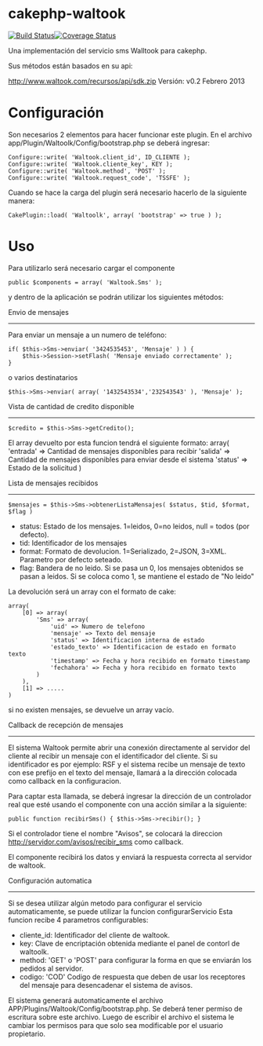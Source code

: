 cakephp-waltook
===============
[![Build Status](https://travis-ci.org/tranfuga25s/cakephp-waltook.png?branch=master)](https://travis-ci.org/tranfuga25s/cakephp-waltook)[![Coverage Status](https://coveralls.io/repos/tranfuga25s/cakephp-waltook/badge.png)](https://coveralls.io/r/tranfuga25s/cakephp-waltook)

Una implementación del servicio sms Walltook para cakephp.

Sus métodos están basados en su api:

http://www.waltook.com/recursos/api/sdk.zip
Versión: v0.2 Febrero 2013

Configuración
=============

Son necesarios 2 elementos para hacer funcionar este plugin. En el archivo app/Plugin/Waltoolk/Config/bootstrap.php
se deberá ingresar:

```
Configure::write( 'Waltook.client_id', ID_CLIENTE );
Configure::write( 'Waltook.cliente_key', KEY );
Configure::write( 'Waltook.method', 'POST' );
Configure::write( 'Waltook.request_code', 'TSSFE' );
```

Cuando se hace la carga del plugin será necesario hacerlo de la siguiente manera:

```
CakePlugin::load( 'Waltoolk', array( 'bootstrap' => true ) );
```

Uso
===

Para utilizarlo será necesario cargar el componente

```
public $components = array( 'Waltook.Sms' );
```

y dentro de la aplicación se podrán utilizar los siguientes métodos:

Envio de mensajes
----- -- --------

Para enviar un mensaje a un numero de teléfono:
```
if( $this->Sms->enviar( '3424535453', 'Mensaje' ) ) {
	$this->Session->setFlash( 'Mensaje enviado correctamente' );
}
```

o varios destinatarios

```
$this->Sms->enviar( array( '1432543534','232543543' ), 'Mensaje' );
```

Vista de cantidad de credito disponible
----- -- -------- -- ------- ----------

```
$credito = $this->Sms->getCredito();
```

El array devuelto por esta funcion tendrá el siguiente formato:
array(
	'entrada' => Cantidad de mensajes disponibles para recibir
	'salida' => Cantidad de mensajes disponibles para enviar desde el sistema
	'status' => Estado de la solicitud
)

Lista de mensajes recibidos
----- -- -------- ---------

```
$mensajes = $this->Sms->obtenerListaMensajes( $status, $tid, $format, $flag )
```

* status: Estado de los mensajes. 1=leidos, 0=no leidos, null = todos (por defecto).
* tid: Identificador de los mensajes
* format: Formato de devolucion. 1=Serializado, 2=JSON, 3=XML. Parametro por defecto seteado.
* flag: Bandera de no leido. Si se pasa un 0, los mensajes obtenidos se pasan a leidos. Si se coloca como 1, se mantiene el estado de "No leido"

La devolución será un array con el formato de cake:

```
array(
    [0] => array(
        'Sms' => array(
            'uid' => Numero de telefono
            'mensaje' => Texto del mensaje
            'status' => Identificacion interna de estado
            'estado_texto' => Identificacion de estado en formato texto
            'timestamp' => Fecha y hora recibido en formato timestamp
            'fechahora' => Fecha y hora recibido en formato texto
        )
    ),
    [1] => .....
)
```

si no existen mensajes, se devuelve un array vacío.

Callback de recepción de mensajes
-------- -- --------- -- --------

El sistema Waltook permite abrir una conexión directamente al servidor del cliente al recibir un mensaje con el identificador del cliente.
Si su identificador es por ejemplo: RSF y el sistema recibe un mensaje de texto con ese prefijo en el texto del mensaje, llamará a la dirección colocada como callback en la configuracion.

Para captar esta llamada, se deberá ingresar la dirección de un controlador real que esté usando el componente con una acción similar a la siguiente:

```
public function recibirSms() { $this->Sms->recibir(); }
```

Si el controlador tiene el nombre "Avisos", se colocará la direccion http://servidor.com/avisos/recibir_sms como callback.

El componente recibirá los datos y enviará la respuesta correcta al servidor de waltook.

Configuración automatica
------------- ----------

Si se desea utilizar algún metodo para configurar el servicio automaticamente, se puede utilizar la funcion configurarServicio
Esta funcion recibe 4 parametros configurables:
* cliente_id: Identificador del cliente de waltook.
* key: Clave de encriptación obtenida mediante el panel de contorl de waltoolk.
* method: 'GET' o 'POST' para configurar la forma en que se enviarán los pedidos al servidor.
* codigo: 'COD' Codigo de respuesta que deben de usar los receptores del mensaje para desencadenar el sistema de avisos.

El sistema generará automaticamente el archivo APP/Plugins/Waltook/Config/bootstrap.php.
Se deberá tener permiso de escritura sobre este archivo. Luego de escribir el archivo el sistema le cambiar los permisos para que solo sea modificable por el usuario propietario.


